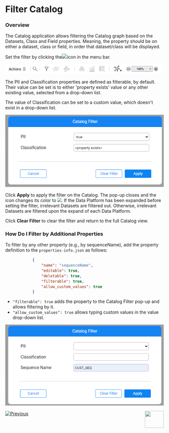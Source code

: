 # Filter Catalog

### Overview

The Catalog application allows filtering the Catalog graph based on the Datasets, Class and Field properties. Meaning, the property should be on either a dataset, class or field, in order that dataset/class will be displayed.

Set the filter by clicking the![](images/filter.png)icon in the menu bar. 

<img src="images/menu_bar.png" style="zoom:85%;" />

The PII and Classification properties are defined as filterable, by default. Their value can be set is to either 'property exists' value or any other existing value, selected from a drop-down list.

The value of Classification can be set to a custom value, which doesn't exist in a drop-down list.

<img src="images/catalog_filter.png"  />

Click **Apply** to apply the filter on the Catalog. The pop-up closes and the icon changes its color to <img src="images/filter_selected.png" style="zoom:80%;" />. If the Data Platform has been expanded before setting the filter, irrelevant Datasets are filtered out. Otherwise, irrelevant Datasets are filtered upon the expand of each Data Platform. 

Click **Clear Filter** to clear the filter and return to the full Catalog view.

### How Do I Filter by Additional Properties

To filter by any other property (e.g., by sequenceName), add the property definition to the `properties-info.json` as follows:

~~~json
            {
                "name": "sequenceName",
                "editable": true,
                "deletable": true,
                "filterable": true,
                "allow_custom_values": true
            }
~~~

* `"filterable": true` adds the property to the Catalog Filter pop-up and allows filtering by it.
* `"allow_custom_values": true` allows typing custom values in the value drop-down list.

<img src="images/catalog_filter_with_seq.png"  />



[![Previous](/articles/images/Previous.png)](08_search_catalog.md)[<img align="right" width="60" height="54" src="/articles/images/Next.png">](09_build_artifacts.md) 

